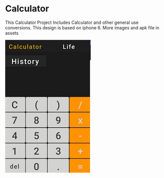 # Calculator
This Calculator Project Includes Calculator and other general use conversions. This design is based on iphone 6. More images and apk file in assets

![alt text](https://github.com/saurabhforgoogle/saurabhforgoogle.github.io/blob/main/assets/img/calc.jpg?raw=true)
